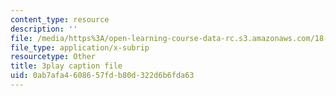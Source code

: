 ```yaml
---
content_type: resource
description: ''
file: /media/https%3A/open-learning-course-data-rc.s3.amazonaws.com/18-03sc-differential-equations-fall-2011/0ab7afa4608657fdb80d322d6b6fda63_R_8beV_gXHc.vtt
file_type: application/x-subrip
resourcetype: Other
title: 3play caption file
uid: 0ab7afa4-6086-57fd-b80d-322d6b6fda63
---
```

